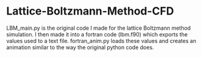 # Lattice-Boltzmann-Method-CFD

LBM_main.py is the original code I made for the lattice Boltzmann method simulation. I then made it into a fortran code (lbm.f90) which exports the values used to a text file. fortran_anim.py loads these values and creates an animation similar to the way the original python code does. 
